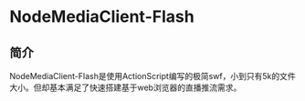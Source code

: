 # NodeMediaClient-Flash
## 简介
NodeMediaClient-Flash是使用ActionScript编写的极简swf，小到只有5k的文件大小。但却基本满足了快速搭建基于web浏览器的直播推流需求。
